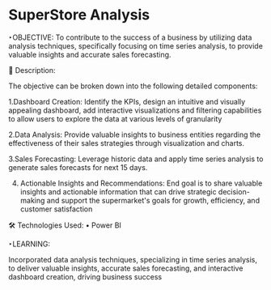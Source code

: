 # SuperStore Analysis

‣OBJECTIVE:
To contribute to the success of a business by utilizing data analysis techniques, specifically focusing on time series analysis, to provide valuable insights and accurate sales forecasting.


📝 Description:

The objective can be broken down into the following detailed components:

1.Dashboard Creation: Identify the KPIs, design an intuitive and visually appealing dashboard, add interactive visualizations and filtering capabilities to allow users to explore the data at various levels of granularity

2.Data Analysis: Provide valuable insights to business entities regarding the effectiveness of their sales strategies through visualization and charts.

3.Sales Forecasting: Leverage historic data and apply time series analysis to generate sales forecasts for next 15 days.

4. Actionable Insights and Recommendations: End goal is to share valuable insights and actionable information that can drive strategic decision-making and support the supermarket's goals for growth, efficiency, and customer satisfaction

🛠️ Technologies Used: • Power BI

‣LEARNING:

Incorporated data analysis techniques, specializing in time series analysis, to deliver valuable insights, accurate sales forecasting, and interactive dashboard creation, driving business success




